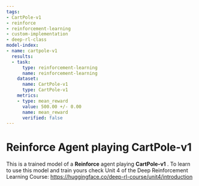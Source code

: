 ```yaml
---
tags:
- CartPole-v1
- reinforce
- reinforcement-learning
- custom-implementation
- deep-rl-class
model-index:
- name: cartpole-v1
  results:
  - task:
      type: reinforcement-learning
      name: reinforcement-learning
    dataset:
      name: CartPole-v1
      type: CartPole-v1
    metrics:
    - type: mean_reward
      value: 500.00 +/- 0.00
      name: mean_reward
      verified: false
---
```


  # **Reinforce** Agent playing **CartPole-v1**
  This is a trained model of a **Reinforce** agent playing **CartPole-v1** .
  To learn to use this model and train yours check Unit 4 of the Deep Reinforcement Learning Course: https://huggingface.co/deep-rl-course/unit4/introduction
  